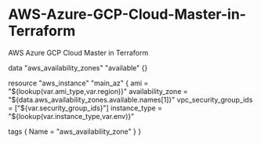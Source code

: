 # AWS-Azure-GCP-Cloud-Master-in-Terraform
AWS Azure GCP Cloud Master in Terraform


data "aws_availability_zones" "available" {}

resource "aws_instance" "main_az" {
  ami = "${lookup(var.ami_type,var.region)}"
  availability_zone = "${data.aws_availability_zones.available.names[1]}"
  vpc_security_group_ids = ["${var.security_group_ids}"]
  instance_type = "${lookup(var.instance_type,var.env)}"

  tags {
    Name = "aws_availability_zone"
  }
}
